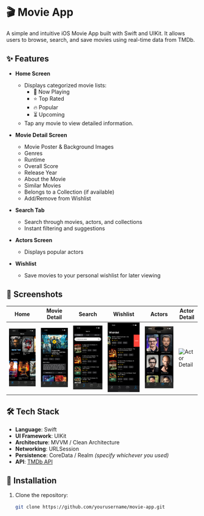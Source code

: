 # 🎬 Movie App

A simple and intuitive iOS Movie App built with Swift and UIKit. It allows users to browse, search, and save movies using real-time data from TMDb.

## ✨ Features

- **Home Screen**  
  - Displays categorized movie lists:
    - 🎥 Now Playing  
    - ⭐ Top Rated  
    - 🔥 Popular  
    - ⏳ Upcoming  
  - Tap any movie to view detailed information.

- **Movie Detail Screen**  
  - Movie Poster & Background Images  
  - Genres  
  - Runtime  
  - Overall Score  
  - Release Year  
  - About the Movie  
  - Similar Movies  
  - Belongs to a Collection (if available)  
  - Add/Remove from Wishlist  

- **Search Tab**  
  - Search through movies, actors, and collections  
  - Instant filtering and suggestions

- **Actors Screen**  
  - Displays popular actors

- **Wishlist**  
  - Save movies to your personal wishlist for later viewing

## 📸 Screenshots

| Home | Movie Detail | Search | Wishlist | Actors | Actor Detail |
|------|---------------|--------|----------|--------|---------------|
| ![Home](https://github.com/Elnur416/MovieApp/blob/a2c7aced12e9359be77cead87aef6ee23e9990d1/Simulator%20Screenshot%20-%20iPhone%2016%20Pro%20-%202025-08-04%20at%2015.21.11.png) | ![Detail](https://github.com/Elnur416/MovieApp/blob/ce54d0a7c0a1b24866284ed3134e7792871a4de3/Simulator%20Screenshot%20-%20iPhone%2016%20Pro%20-%202025-08-04%20at%2015.30.27.png) | ![Search](https://github.com/Elnur416/MovieApp/blob/9f57402ef596d220ab9ae76e5c1e724b48e6e48b/Simulator%20Screenshot%20-%20iPhone%2016%20Pro%20-%202025-08-04%20at%2015.39.23.png) | ![Wishlist](https://github.com/Elnur416/MovieApp/blob/04933cbdc5d9cc47b1550a43ce08405a9ec2e3d8/Simulator%20Screenshot%20-%20iPhone%2016%20Pro%20-%202025-08-04%20at%2015.41.13.png) | ![Actors](https://github.com/Elnur416/MovieApp/blob/f0fe5916a4503c6c18ecfd1854a042ce694093fb/Simulator%20Screenshot%20-%20iPhone%2016%20Pro%20-%202025-08-04%20at%2015.43.25.png) | ![Actor Detail](screenshots/actor_detail.png) |
## 🛠 Tech Stack

- **Language**: Swift  
- **UI Framework**: UIKit  
- **Architecture**: MVVM / Clean Architecture  
- **Networking**: URLSession  
- **Persistence**: CoreData / Realm *(specify whichever you used)*  
- **API**: [TMDb API](https://developer.themoviedb.org/)

## 🚀 Installation

1. Clone the repository:
   ```bash
   git clone https://github.com/yourusername/movie-app.git
